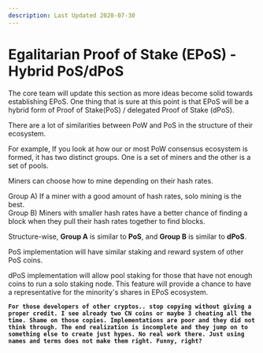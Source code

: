 ```yaml
---
description: Last Updated 2020-07-30
---
```


# Egalitarian Proof of Stake \(EPoS\) - Hybrid PoS/dPoS

The core team will update this section as more ideas become solid towards establishing EPoS. One thing that is sure at this point is that EPoS will be a hybrid form of Proof of Stake\(PoS\) / delegated Proof of Stake \(dPoS\).

There are a lot of similarities between PoW and PoS in the structure of their ecosystem.

For example, If you look at how our or most PoW consensus ecosystem is formed, it has two distinct groups. One is a set of miners and the other is a set of pools. 

Miners can choose how to mine depending on their hash rates.  
  
Group A\) If a miner with a good amount of hash rates, solo mining is the best.   
Group B\) Miners with smaller hash rates have a better chance of finding a block when they pull their hash rates together to find blocks.

Structure-wise, **Group A** is similar to **PoS**, and **Group B** is similar to **dPoS**.  

PoS implementation will have similar staking and reward system of other PoS coins.

dPoS implementation will allow pool staking for those that have not enough coins to run a solo staking node. This feature will provide a chance to have a representative for the minority's shares in EPoS ecosystem.

**`For those developers of other cryptos.. stop copying without giving a proper credit. I see already two CN coins or maybe 3 cheating all the time. Shame on those copies. Implementations are poor and they did not think through. The end realization is incomplete and they jump on to something else to create just hypes. No real work there. Just using names and terms does not make them right. Funny, right?`**

